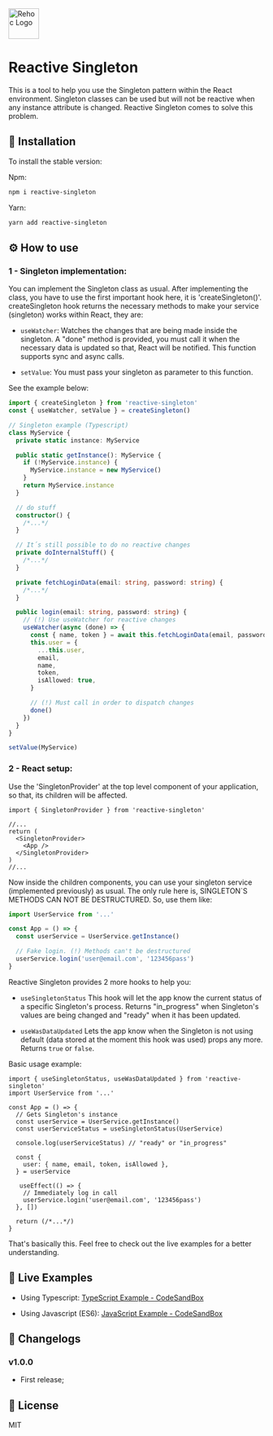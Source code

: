 <img src='https://user-images.githubusercontent.com/3761994/88225017-2f31fd80-cc40-11ea-867d-5f0b7bdfd23c.jpg' height='60' alt='Rehoc Logo' />

# Reactive Singleton

This is a tool to help you use the Singleton pattern within the React environment. Singleton classes can be used but will not be reactive when any instance attribute is changed. Reactive Singleton comes to solve this problem.

## :green_book: Installation

To install the stable version:

Npm:

```sh
npm i reactive-singleton
```

Yarn:

```sh
yarn add reactive-singleton
```

## :gear: How to use

### 1 - Singleton implementation:

You can implement the Singleton class as usual. After implementing the class, you have to use the first important hook here, it is 'createSingleton()'. createSingleton hook returns the necessary methods to make your service (singleton) works within React, they are:

- `useWatcher`: Watches the changes that are being made inside the singleton. A "done" method is provided, you must call it when the necessary data is updated so that, React will be notified. This function supports sync and async calls.

- `setValue`: You must pass your singleton as parameter to this function.

See the example below:

```ts
import { createSingleton } from 'reactive-singleton'
const { useWatcher, setValue } = createSingleton()

// Singleton example (Typescript)
class MyService {
  private static instance: MyService

  public static getInstance(): MyService {
    if (!MyService.instance) {
      MyService.instance = new MyService()
    }
    return MyService.instance
  }

  // do stuff
  constructor() {
    /*...*/
  }

  // It´s still possible to do no reactive changes
  private doInternalStuff() {
    /*...*/
  }

  private fetchLoginData(email: string, password: string) {
    /*...*/
  }

  public login(email: string, password: string) {
    // (!) Use useWatcher for reactive changes
    useWatcher(async (done) => {
      const { name, token } = await this.fetchLoginData(email, password)
      this.user = {
        ...this.user,
        email,
        name,
        token,
        isAllowed: true,
      }

      // (!) Must call in order to dispatch changes
      done()
    })
  }
}

setValue(MyService)
```

### 2 - React setup:

Use the 'SingletonProvider' at the top level component of your application, so that, its children will be affected.

```tsx
import { SingletonProvider } from 'reactive-singleton'

//...
return (
  <SingletonProvider>
    <App />
  </SingletonProvider>
)
//...
```

Now inside the children components, you can use your singleton service (implemented previously) as usual. The only rule here is, SINGLETON`S METHODS CAN NOT BE DESTRUCTURED. So, use them like:

```ts
import UserService from '...'

const App = () => {
  const userService = UserService.getInstance()

  // Fake login. (!) Methods can't be destructured
  userService.login('user@email.com', '123456pass')
}
```

Reactive Singleton provides 2 more hooks to help you:

- `useSingletonStatus` This hook will let the app know the current status of a specific Singleton's process. Returns "in_progress" when Singleton's values are being changed and "ready" when it has been updated.

- `useWasDataUpdated` Lets the app know when the Singleton is not using default (data stored at the moment this hook was used) props any more. Returns `true` or `false`.

Basic usage example:

```tsx
import { useSingletonStatus, useWasDataUpdated } from 'reactive-singleton'
import UserService from '...'

const App = () => {
  // Gets Singleton's instance
  const userService = UserService.getInstance()
  const userServiceStatus = useSingletonStatus(UserService)

  console.log(userServiceStatus) // "ready" or "in_progress"

  const {
    user: { name, email, token, isAllowed },
  } = userService

   useEffect(() => {
    // Immediately log in call
    userService.login('user@email.com', '123456pass')
  }, [])

  return (/*...*/)
}
```

That's basically this. Feel free to check out the live examples for a better understanding.

## :eyes: Live Examples

- Using Typescript: [TypeScript Example - CodeSandBox](https://codesandbox.io/s/reactive-singleton-typescript-ibfu3)

- Using Javascript (ES6): [JavaScript Example - CodeSandBox](https://codesandbox.io/s/reactive-singleton-javascript-39mmq)

## :notebook: Changelogs

### v1.0.0

- First release;

## :scroll: License

MIT
